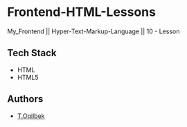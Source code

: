 # Frontend-HTML-Lessons
My_Frontend || Hyper-Text-Markup-Language || 10 - Lesson

## Tech Stack

- HTML
- HTML5

## Authors

- [T.Oqilbek](https://www.github.com/tolqinov-o)